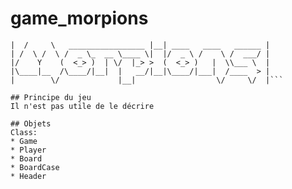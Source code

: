 # game_morpions
```|   _____                      .__                       |
|  /     \   _________________ |__| ____   ____   ______ |  
| /  \ /  \ /  _ \_  __ \____ \|  |/  _ \ /    \ /  ___/ | 
|/    Y    (  <_> )  | \/  |_> >  (  <_> )   |  \\___ \  |
|\____|__  /\____/|__|  |   __/|__|\____/|___|  /____  > | 
|        \/             |__|                  \/     \/  |```

## Principe du jeu  
Il n'est pas utile de le décrire  
  
## Objets
Class:  
* Game
* Player
* Board
* BoardCase
* Header
